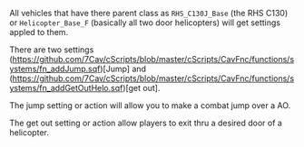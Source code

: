 All vehicles that have there parent class as `RHS_C130J_Base` (the RHS C130) or `Helicopter_Base_F` (basically all two door helicopters) will get settings appled to them.

There are two settings (https://github.com/7Cav/cScripts/blob/master/cScripts/CavFnc/functions/systems/fn_addJump.sqf)[Jump] and (https://github.com/7Cav/cScripts/blob/master/cScripts/CavFnc/functions/systems/fn_addGetOutHelo.sqf)[get out].

The jump setting or action will allow you to make a combat jump over a AO.

The get out setting or action allow players to exit thru a desired door of a helicopter.
